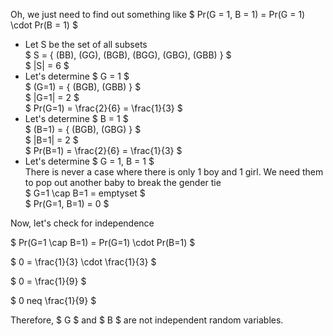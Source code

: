 Oh, we just need to find out something like $ Pr(G = 1, B = 1) = Pr(G = 1) \cdot Pr(B = 1) $

<ul>
    <li> Let S be the set of all subsets <br/>
    $ S = { (BB), (GG), (BGB), (BGG), (GBG), (GBB) } $ <br/>
    $ |S| = 6 $
    <li> Let's determine $ G = 1 $ <br/>
    $ (G=1) = { (BGB), (GBB) } $ <br/>
    $ |G=1| = 2 $ <br/>
    $ Pr(G=1) = \frac{2}{6} = \frac{1}{3} $
    <li> Let's determine $ B = 1 $ <br/>
    $ (B=1) = { (BGB), (GBG) } $ <br/>
    $ |B=1| = 2 $ <br/>
    $ Pr(B=1) = \frac{2}{6} = \frac{1}{3} $
    <li> Let's determine $ G = 1, B = 1 $ <br/>
    There is never a case where there is only 1 boy and 1 girl. We need them to pop out another baby to break the gender tie <br/>
    $ G=1 \cap B=1 = emptyset $ <br/>
    $ Pr(G=1, B=1) = 0 $
</ul>

Now, let's check for independence

$ Pr(G=1 \cap B=1) = Pr(G=1) \cdot Pr(B=1) $

$ 0 = \frac{1}{3} \cdot \frac{1}{3} $

$ 0 = \frac{1}{9} $

$ 0 neq \frac{1}{9} $

Therefore, $ G $ and $ B $ are not independent random variables.
